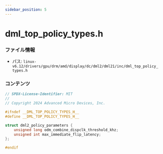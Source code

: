 ```yaml
---
sidebar_position: 5
---
```

# dml_top_policy_types.h

### ファイル情報

- パス: `linux-v6.12/drivers/gpu/drm/amd/display/dc/dml2/dml21/inc/dml_top_policy_types.h`

### コンテンツ

```h
// SPDX-License-Identifier: MIT
//
// Copyright 2024 Advanced Micro Devices, Inc.

#ifndef __DML_TOP_POLICY_TYPES_H__
#define __DML_TOP_POLICY_TYPES_H__

struct dml2_policy_parameters {
	unsigned long odm_combine_dispclk_threshold_khz;
	unsigned int max_immediate_flip_latency;
};

#endif

```

